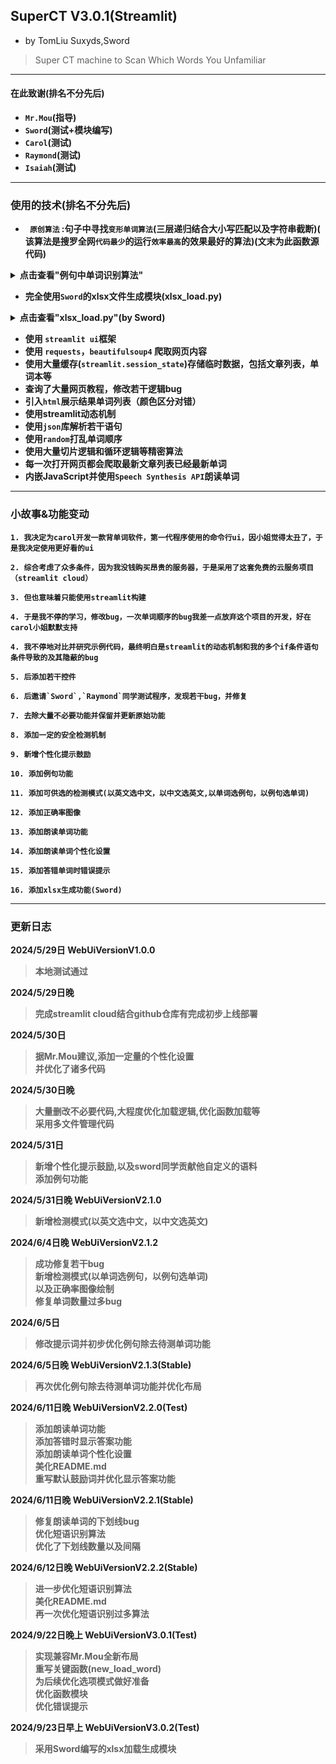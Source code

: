 ## SuperCT V3.0.1(Streamlit)

- by TomLiu Suxyds,Sword

> Super CT machine to Scan Which Words You Unfamiliar<b>
---

#### 在此致谢(排名不分先后)

- `Mr.Mou`(指导)
- `Sword`(测试+模块编写)
- `Carol`(测试)
- `Raymond`(测试)
- `Isaiah`(测试)

----------

### 使用的技术(排名不分先后)</h2>

- ` 原创算法` :句子中寻找`变形单词算法`(三层递归结合大小写匹配以及字符串截断)(
  该算法是搜罗全网`代码最少`的运行`效率最高`的效果最好的算法)(文末为此函数源代码)

<details>
<summary>点击查看"例句中单词识别算法"</summary>

```
def delete_all_char(string: str,
                    s_char=None) -> str:
    if s_char is None:
        s_char = ['"', "'", '[', ']', '{', '}', "\\", '|', ";", ":", "<", ">", "`", "~"]
    for i in s_char:
        string = string.replace(i, '')
    return string


def replace_word_forms(sentence: str, base_word_: str):
    result = ''
    sentence = delete_all_char(sentence)
    for word in sentence.split(" "):
        if str(word).lower().startswith(base_word_.lower()) and len(word) - len(base_word_) <= 5:
            return sentence.replace(word, 6 * "_")
    if base_word_ in sentence.split(' '):
        # print("直接返回", sentence, base_word_)
        return sentence.replace(base_word_, 6 * '_')

    else:
        sta_ = 0
        sta = 0
        sentence = sentence.replace('-', ' ')

        add_location = []
        for word in sentence.split(' '):
            for base_word in base_word_.split(' '):
                if base_word.upper() == word.upper():
                    # 检测到单词无变形
                    # print(f"word:{word}")
                    result += sentence.replace(word, 6 * "_")
                    add_location.append(word)
                    sta = 1
                    continue
                for c in range(1, 5):
                    if sta == 1:
                        break
                    for m in range(1, 5):
                        if sta_ == 1:
                            continue
                        if len(base_word) < m + 1 or len(base_word) < c + 1:
                            continue
                        if base_word[0:-c].upper() == word[0:-m].upper():
                            # 检测到单词有变形
                            # print('c', c, base_word[0:-c])
                            result += sentence.replace(word, 6 * "_")
                            add_location.append(word)
                            sta_ = 1
        if len(base_word_.split(' ')) < 2:
            return result
        # 短语定位
        # print(locating_word)
        # print(add_location)
        result = sentence
        # for replace_word_position in add_location:
        #     # 去除句子中短语间空隙防止钻空
        #     location = result.find(replace_word_position)
        #     # print(location)
        #     result = result[0:location + len(replace_word_position)] + result[location + len(
        #         replace_word_position) + 1:-1]
        result_ = ''
        result = result.split(' ')
        for word_ in add_location:
            result = ["__" if word__ == word_ else word__ for word__ in result]
        for item in result:
            result_ += item + ' '
        result_ = re.sub(r'\_+', '_', result_)
        result_ = result_.replace('_ _', '_' * 6)
        result_ = result_.replace('_ _ _', '_' * 6)
        result_ = result_.replace('_ _ _ _', '_' * 6)
        # result = result_
        return result_

```

</details>

- 完全使用`Sword`的xlsx文件生成模块(xlsx_load.py)

<details>
<summary>点击查看"xlsx_load.py"(by Sword)</summary>

```
def extract_and_create_file(dict_wrong, dict_correct: dict):
    # 该函数用于处理错误单词字典和正确单词字典并生成一个类文件(xlsx格式).
    # 使用该函数需导入以下四个模块:import openpyxl; from openpyxl.utils import get_column_letter;
    # from openpyxl.styles import Font; from io import BytesIO
    # Author:Sword
    wb = openpyxl.Workbook()
    sheet = wb.active
    counter = 0
    sheet.title = "Your Word List"
    desired_width = 70
    sheet.column_dimensions[get_column_letter(1)].width = desired_width
    for key in dict_wrong.keys():
        a = sheet.cell(counter + 1, 1, key)
        b = sheet.cell(counter + 1, 2, dict_wrong[key])
        a.font = Font(color="FF0000")
        b.font = Font(color="FF0000")
        counter += 1
    for key in dict_correct.keys():
        a = sheet.cell(counter + 1, 1, key)
        b = sheet.cell(counter + 1, 2, dict_correct[key])
        a.font = Font(color="6DB33F")
        b.font = Font(color="6DB33F")
        counter += 1
    output = BytesIO()
    wb.save(output)
    output.seek(0)
    return output

```

</details>

- 使用 `streamlit ui`框架
- 使用 `requests`，`beautifulsoup4` 爬取网页内容
- 使用大量缓存(`streamlit.session_state`)存储临时数据，包括文章列表，单词本等
- 查询了大量网页教程，修改若干逻辑bug
- 引入`html`展示结果单词列表（颜色区分对错）
- 使用streamlit动态机制
- 使用`json`库解析若干语句
- 使用`random`打乱单词顺序
- 使用大量切片逻辑和循环逻辑等精密算法
- 每一次打开网页都会爬取最新文章列表已经最新单词
- 内嵌JavaScript并使用`Speech Synthesis API`朗读单词

----------

### 小故事&功能变动

    1. 我决定为carol开发一款背单词软件，第一代程序使用的命令行ui，因小姐觉得太丑了，于是我决定使用更好看的ui

    2. 综合考虑了众多条件，因为我没钱购买昂贵的服务器，于是采用了这套免费的云服务项目（streamlit cloud）

    3. 但也意味着只能使用streamlit构建

    4. 于是我不停的学习，修改bug，一次单词顺序的bug我差一点放弃这个项目的开发，好在carol小姐默默支持

    4. 我不停地对比并研究示例代码，最终明白是streamlit的动态机制和我的多个if条件语句条件导致的及其隐蔽的bug

    5. 后添加若干控件

    6. 后邀请`Sword`,`Raymond`同学测试程序，发现若干bug，并修复

    7. 去除大量不必要功能并保留并更新原始功能

    8. 添加一定的安全检测机制

    9. 新增个性化提示鼓励

    10. 添加例句功能

    11. 添加可供选的检测模式(以英文选中文，以中文选英文,以单词选例句，以例句选单词)

    12. 添加正确率图像

    13. 添加朗读单词功能

    14. 添加朗读单词个性化设置

    15. 添加答错单词时错误提示
  
    16. 添加xlsx生成功能(Sword)

------------

### 更新日志

2024/5/29日 <b>WebUiVersionV1.0.0 </b>
> 本地测试通过

2024/5/29日晚

> 完成streamlit cloud结合github仓库有完成初步上线部署<br>

2024/5/30日

> 据Mr.Mou建议,添加一定量的个性化设置<br>
> 并优化了诸多代码

2024/5/30日晚

> 大量删改不必要代码,大程度优化加载逻辑,优化函数加载等<br>
> 采用多文件管理代码

2024/5/31日

> 新增个性化提示鼓励,以及sword同学贡献他自定义的语料<br>
> 添加例句功能

2024/5/31日晚<b> WebUiVersionV2.1.0 </b>

> 新增检测模式(以英文选中文，以中文选英文)

2024/6/4日晚 <b> WebUiVersionV2.1.2 </b>

> 成功修复若干bug<br>
> 新增检测模式(以单词选例句，以例句选单词)<br>
> 以及正确率图像绘制<br>
> 修复单词数量过多bug

2024/6/5日

> 修改提示词并初步优化例句除去待测单词功能

2024/6/5日晚 <b> WebUiVersionV2.1.3(Stable) </b>

> 再次优化例句除去待测单词功能并优化布局

2024/6/11日晚 <b> WebUiVersionV2.2.0(Test) </b>


> 添加朗读单词功能<br>
> 添加答错时显示答案功能<br>
> 添加朗读单词个性化设置<br>
> 美化README.md<br>
> 重写默认鼓励词并优化显示答案功能<br>

2024/6/11日晚<b> WebUiVersionV2.2.1(Stable) </b>
> 修复朗读单词的下划线bug<br>
> 优化短语识别算法<br>
> 优化了下划线数量以及间隔<br>

2024/6/12日晚 <b> WebUiVersionV2.2.2(Stable) </b>
> 进一步优化短语识别算法<br>
> 美化README.md<br>
> 再一次优化短语识别过多算法

2024/9/22日晚上 <b> WebUiVersionV3.0.1(Test) </b>
> 实现兼容Mr.Mou全新布局<br>
> 重写关键函数(new_load_word)<br>
> 为后续优化选项模式做好准备<br>
> 优化函数模块<br>
> 优化错误提示<br>

2024/9/23日早上 <b> WebUiVersionV3.0.2(Test) </b>
> 采用Sword编写的xlsx加载生成模块

